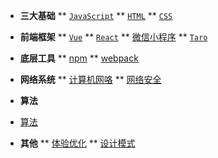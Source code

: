 * **三大基础**
** [`JavaScript`](JavaScript.md) 
** [`HTML`](html.md)
** [`CSS`](css.md)

* **前端框架**
** [`Vue`](Vue.md)
** [`React`](React.md)
** [微信小程序](微信小程序.md)
** [`Taro`](Taro.md)
  
* **底层工具**
** [npm](npm.md)
** [webpack](webpack.md)

* **网络系统**
** [计算机网咯](计算机网络.md)
** [网络安全](网络安全.md)


* **算法**
* [算法](算法.md)

* **其他**
** [体验优化](体验优化.md)
** [设计模式](设计模式.md)
